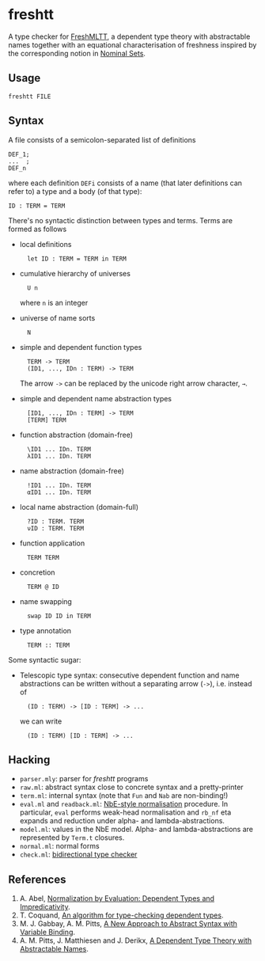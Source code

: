 freshtt
=======

A type checker for [FreshMLTT][PittsMatthiesenDerickx2014], a dependent type
theory with abstractable names together with an equational characterisation of
freshness inspired by the corresponding notion in [Nominal
Sets][GabbayPitts2002].

Usage
-----

    freshtt FILE

Syntax
------

A file consists of a semicolon-separated list of definitions

    DEF_1;
    ...  ;
    DEF_n

where each definition `DEFi` consists of a name (that later definitions can
refer to) a type and a body (of that type):

    ID : TERM = TERM

There's no syntactic distinction between types and terms.  Terms are formed as
follows

* local definitions

        let ID : TERM = TERM in TERM

* cumulative hierarchy of universes

        U n

    where `n` is an integer

* universe of name sorts

        N

* simple and dependent function types

        TERM -> TERM
        (ID1, ..., IDn : TERM) -> TERM

    The arrow `->` can be replaced by the unicode right arrow character, `→`.

* simple and dependent name abstraction types

        [ID1, ..., IDn : TERM] -> TERM
        [TERM] TERM

* function abstraction (domain-free)

        \ID1 ... IDn. TERM
        λID1 ... IDn. TERM

* name abstraction (domain-free)

        !ID1 ... IDn. TERM
        αID1 ... IDn. TERM


* local name abstraction (domain-full)

        ?ID : TERM. TERM
        νID : TERM. TERM

* function application

        TERM TERM

* concretion

        TERM @ ID

* name swapping

        swap ID ID in TERM

* type annotation

        TERM :: TERM

Some syntactic sugar:

* Telescopic type syntax: consecutive dependent function and name abstractions
  can be written without a separating arrow (`->`), i.e. instead of

        (ID : TERM) -> [ID : TERM] -> ...

    we can write

        (ID : TERM) [ID : TERM] -> ...


Hacking
-------

* `parser.mly`: parser for *freshtt* programs
* `raw.ml`: abstract syntax close to concrete syntax and a pretty-printer
* `term.ml`: internal syntax (note that `Fun` and `Nab` are non-binding!)
* `eval.ml` and `readback.ml`: [NbE-style normalisation][Abel2013]
  procedure. In particular, `eval` performs weak-head normalisation and
  `rb_nf` eta expands and reduction under alpha- and lambda-abstractions.
* `model.ml`: values in the NbE model. Alpha- and lambda-abstractions are
  represented by `Term.t` closures.
* `normal.ml`: normal forms
* `check.ml`: [bidirectional type checker][Coquand1996]

References
----------

1. A. Abel, [Normalization by Evaluation: Dependent Types and Impredicativity][Abel2013].
2. T. Coquand, [An algorithm for type-checking dependent types][Coquand1996].
3. M. J. Gabbay, A. M. Pitts, [A New Approach to Abstract Syntax with Variable Binding][GabbayPitts2002].
4. A. M. Pitts, J. Matthiesen and J. Derikx, [A Dependent Type Theory with Abstractable Names][PittsMatthiesenDerickx2014].

[Abel2013]: <http://www2.tcs.ifi.lmu.de/~abel/publications.html#habil> (A. Abel, Normalization by Evaluation: Dependent Types and Impredicativity.)
[Coquand1996]: <http://www.cse.chalmers.se/~coquand/type.ps> (T. Coquand, An algorithm for type-checking dependent types.)
[GabbayPitts2002]: <https://www.cl.cam.ac.uk/~amp12/papers/#newaas-jv> (M. J. Gabbay, A. M. Pitts, A New Approach to Abstract Syntax with Variable Binding.)
[PittsMatthiesenDerickx2014]: <https://www.cl.cam.ac.uk/~amp12/papers/#deptta> (A. M. Pitts, J. Matthiesen and J. Derikx, A Dependent Type Theory with Abstractable Names.)

